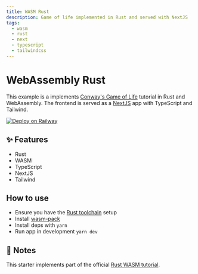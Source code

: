 ```yaml
---
title: WASM Rust
description: Game of life implemented in Rust and served with NextJS
tags:
  - wasm
  - rust
  - next
  - typescript
  - tailwindcss
---
```


# WebAssembly Rust

This example is a implements [Conway's Game of
Life](https://rustwasm.github.io/book/game-of-life/introduction.html) tutorial
in Rust and WebAssembly. The frontend is served as a
[NextJS](https://nextjs.org/) app with TypeScript and Tailwind.

[![Deploy on Railway](https://railway.app/button.svg)](https://railway.app/new/template/Qda1TD)

## ✨ Features

- Rust
- WASM
- TypeScript
- NextJS
- Tailwind

## How to use

- Ensure you have the [Rust toolchain](https://www.rust-lang.org/) setup
- Install [wasm-pack](https://rustwasm.github.io/wasm-pack/)
- Install deps with `yarn`
- Run app in development `yarn dev`

## 📝 Notes

This starter implements part of the official [Rust WASM tutorial](https://rustwasm.github.io/book/game-of-life/introduction.html).
